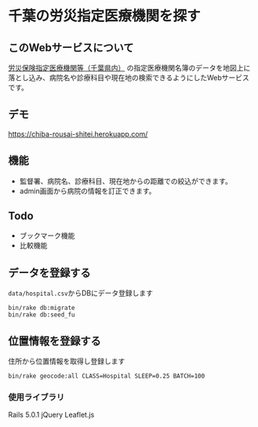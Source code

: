 # 千葉の労災指定医療機関を探す
## このWebサービスについて
[労災保険指定医療機関等（千葉県内）](http://chiba-roudoukyoku.jsite.mhlw.go.jp/hourei_seido_tetsuzuki/rousai_hoken/hourei_seido/iryou2011.html)
の指定医療機関名簿のデータを地図上に落とし込み、病院名や診療科目や現在地の検索できるようにしたWebサービスです。

## デモ
https://chiba-rousai-shitei.herokuapp.com/

## 機能
- 監督署、病院名、診療科目、現在地からの距離での絞込ができます。
- admin画面から病院の情報を訂正できます。

## Todo
- ブックマーク機能
- 比較機能

## データを登録する
`data/hospital.csv`からDBにデータ登録します
```
bin/rake db:migrate
bin/rake db:seed_fu
```

## 位置情報を登録する
住所から位置情報を取得し登録します
```
bin/rake geocode:all CLASS=Hospital SLEEP=0.25 BATCH=100
```

### 使用ライブラリ
Rails 5.0.1
jQuery
Leaflet.js